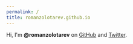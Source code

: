 ```yaml
---
permalink: /
title: romanzolotarev.github.io
---
```


Hi, I'm **@romanzolotarev** on [GitHub](https://github.com/romanzolotarev) and [Twitter](https://twitter.com/romanzolotarev).
